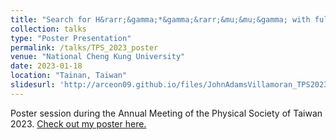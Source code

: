 ```yaml
---
title: "Search for H&rarr;&gamma;*&gamma;&rarr;&mu;&mu;&gamma; with full LHC Run-2 data collected by the CMS detector"
collection: talks
type: "Poster Presentation"
permalink: /talks/TPS_2023_poster
venue: "National Cheng Kung University"
date: 2023-01-18
location: "Tainan, Taiwan"
slidesurl: 'http://arceon09.github.io/files/JohnAdamsVillamoran_TPS2023_Poster.pdf'
---
```


Poster session during the Annual Meeting of the Physical Society of Taiwan 2023.
[Check out my poster here.](http://arceon09.github.io/files/JohnAdamsVillamoran_TPS2023_Poster.pdf)